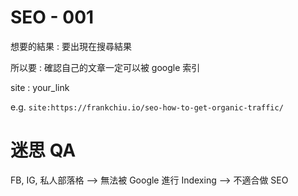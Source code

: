 # SEO - 001

想要的結果 : 要出現在搜尋結果

所以要 : 確認自己的文章一定可以被 google 索引

site : your_link

e.g. `site:https://frankchiu.io/seo-how-to-get-organic-traffic/`

# 迷思 QA

FB, IG, 私人部落格 --> 無法被 Google 進行 Indexing --> 不適合做 SEO